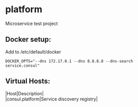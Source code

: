 # platform
Microservice test project

## Docker setup:

Add to /etc/default/docker

	DOCKER_OPTS="--dns 172.17.0.1 --dns 8.8.8.8 --dns-search service.consul"

## Virtual Hosts:

|Host|Description|	
|consul.platform|Service discovery registry|